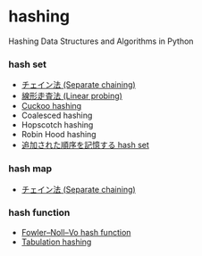 # hashing
Hashing Data Structures and Algorithms in Python

### hash set
- [チェイン法 (Separate chaining)](https://github.com/Neterukun1993/hashing/blob/main/src/hash_set/chained_hash_set.py)
- [線形走査法 (Linear probing)](https://github.com/Neterukun1993/hashing/blob/main/src/hash_set/linear_probing_hash_set.py)
- [Cuckoo hashing](https://github.com/Neterukun1993/hashing/blob/main/src/hash_set/cuckoo_hash_set.py)
- Coalesced hashing
- Hopscotch hashing
- Robin Hood hashing
- [追加された順序を記憶する hash set](https://github.com/Neterukun1993/hashing/blob/main/src/hash_set/ordered_chained_hash_set.py)

### hash map
- [チェイン法 (Separate chaining)](https://github.com/Neterukun1993/hashing/blob/main/src/hash_map/chained_hash_map.py)

### hash function
- [Fowler–Noll–Vo hash function](https://github.com/Neterukun1993/hashing/blob/main/src/hash_function/fnv1.py)
- [Tabulation hashing](https://github.com/Neterukun1993/hashing/blob/main/src/hash_function/tabulation_hash.py)
